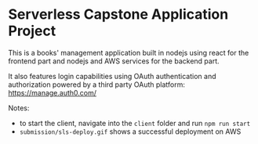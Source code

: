 # Serverless Capstone Application Project

This is a books' management application built in nodejs using react for the frontend part and nodejs and AWS services
for the backend part.

It also features login capabilities using OAuth authentication and authorization powered by a third party OAuth
platform: https://manage.auth0.com/

Notes:
* to start the client, navigate into the `client` folder and run `npm run start`
* `submission/sls-deploy.gif` shows a successful deployment on AWS
